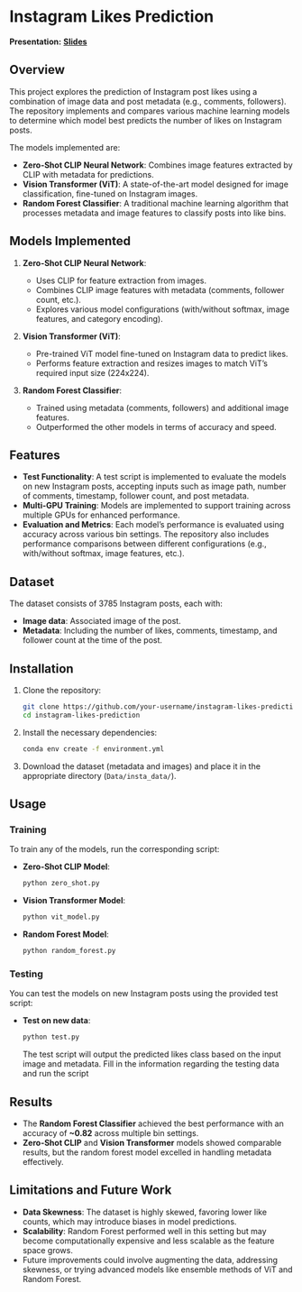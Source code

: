 # Instagram Likes Prediction
**Presentation:** [**Slides**](https://docs.google.com/presentation/d/1ybqkFQ-0CWpl1irJLGifZJj1PY5MvviVbi2z9hf3FJY/edit?usp=sharing)
## Overview
This project explores the prediction of Instagram post likes using a combination of image data and post metadata (e.g., comments, followers). The repository implements and compares various machine learning models to determine which model best predicts the number of likes on Instagram posts.

The models implemented are:
- **Zero-Shot CLIP Neural Network**: Combines image features extracted by CLIP with metadata for predictions.
- **Vision Transformer (ViT)**: A state-of-the-art model designed for image classification, fine-tuned on Instagram images.
- **Random Forest Classifier**: A traditional machine learning algorithm that processes metadata and image features to classify posts into like bins.

## Models Implemented
1. **Zero-Shot CLIP Neural Network**:
   - Uses CLIP for feature extraction from images.
   - Combines CLIP image features with metadata (comments, follower count, etc.).
   - Explores various model configurations (with/without softmax, image features, and category encoding).
   
2. **Vision Transformer (ViT)**:
   - Pre-trained ViT model fine-tuned on Instagram data to predict likes.
   - Performs feature extraction and resizes images to match ViT’s required input size (224x224).
   
3. **Random Forest Classifier**:
   - Trained using metadata (comments, followers) and additional image features.
   - Outperformed the other models in terms of accuracy and speed.

## Features
- **Test Functionality**: A test script is implemented to evaluate the models on new Instagram posts, accepting inputs such as image path, number of comments, timestamp, follower count, and post metadata.
- **Multi-GPU Training**: Models are implemented to support training across multiple GPUs for enhanced performance.
- **Evaluation and Metrics**: Each model’s performance is evaluated using accuracy across various bin settings. The repository also includes performance comparisons between different configurations (e.g., with/without softmax, image features, etc.).

## Dataset
The dataset consists of 3785 Instagram posts, each with:
- **Image data**: Associated image of the post.
- **Metadata**: Including the number of likes, comments, timestamp, and follower count at the time of the post.

## Installation
1. Clone the repository:
    ```bash
    git clone https://github.com/your-username/instagram-likes-prediction.git
    cd instagram-likes-prediction
    ```

2. Install the necessary dependencies:
    ```bash
    conda env create -f environment.yml
    ```

3. Download the dataset (metadata and images) and place it in the appropriate directory (`Data/insta_data/`).

## Usage

### Training
To train any of the models, run the corresponding script:
- **Zero-Shot CLIP Model**:
    ```bash
    python zero_shot.py
    ```
- **Vision Transformer Model**:
    ```bash
    python vit_model.py
    ```
- **Random Forest Model**:
    ```bash
    python random_forest.py
    ```

### Testing
You can test the models on new Instagram posts using the provided test script:
- **Test on new data**:
    ```bash
    python test.py 
    ```
    The test script will output the predicted likes class based on the input image and metadata.
    Fill in the information regarding the testing data and run the script

## Results
- The **Random Forest Classifier** achieved the best performance with an accuracy of **~0.82** across multiple bin settings.
- **Zero-Shot CLIP** and **Vision Transformer** models showed comparable results, but the random forest model excelled in handling metadata effectively.

## Limitations and Future Work
- **Data Skewness**: The dataset is highly skewed, favoring lower like counts, which may introduce biases in model predictions.
- **Scalability**: Random Forest performed well in this setting but may become computationally expensive and less scalable as the feature space grows.
- Future improvements could involve augmenting the data, addressing skewness, or trying advanced models like ensemble methods of ViT and Random Forest.
